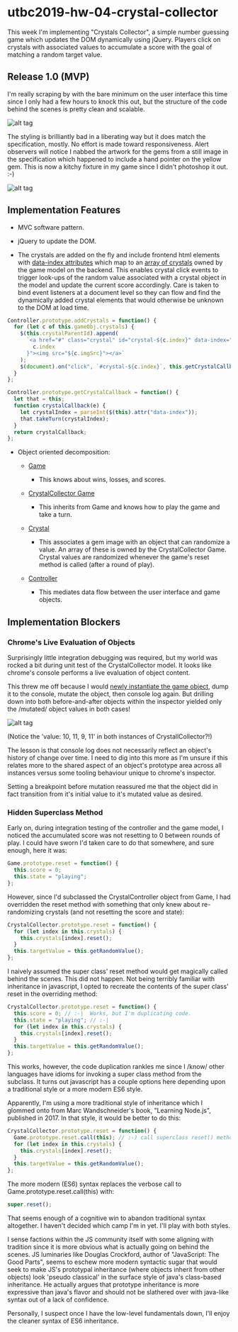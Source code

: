 # utbc2019-hw-04-crystal-collector

This week I'm implementing "Crystals Collector", a simple number guessing game which updates the DOM dynamically using jQuery. Players click on crystals with associated values to accumulate a score with the goal of matching a random target value.

## Release 1.0 (MVP)

I'm really scraping by with the bare minimum on the user interface this time since I only had a few hours to knock this out, but the structure of the code behind the scenes is pretty clean and scalable.

![alt tag](docs/img/screen-shot.png)

The styling is brilliantly bad in a liberating way but it does match the specification, mostly. No effort is made toward responsiveness. Alert observers will notice I nabbed the artwork for the gems from a still image in the specification which happened to include a hand pointer on the yellow gem. This is now a kitchy fixture in my game since I didn't photoshop it out. :-)

![alt tag](docs/img/gems.png)

## Implementation Features

- MVC software pattern.

- jQuery to update the DOM.

- The crystals are added on the fly and include frontend html elements with [data-index attributes](https://github.com/zenglenn42/utbc2019-hw-04-crystal-collector/blob/a761d1d944c2d4095fbc1df22fd73a90c5cf33e5/assets/js/controller.js#L41) which map to an [array of crystals](https://github.com/zenglenn42/utbc2019-hw-04-crystal-collector/blob/80264c7df74f09f6e9f9b9558a7bc3e8b2005451/assets/js/model.js#L39) owned by the game model on the backend. This enables crystal click events to trigger look-ups of the random value associated with a crystal object in the model and update the current score accordingly. Care is taken to bind event listeners at a document level so they can flow and find the dynamically added crystal elements that would otherwise be unknown to the DOM at load time.

```javascript
Controller.prototype.addCrystals = function() {
  for (let c of this.gameObj.crystals) {
    $(this.crystalParentId).append(
      `<a href="#" class="crystal" id="crystal-${c.index}" data-index="${
        c.index
      }"><img src="${c.imgSrc}"></a>`
    );
    $(document).on("click", `#crystal-${c.index}`, this.getCrystalCallback());
  }
};

Controller.prototype.getCrystalCallback = function() {
  let that = this;
  function crystalCallback(e) {
    let crystalIndex = parseInt($(this).attr("data-index"));
    that.takeTurn(crystalIndex);
  }
  return crystalCallback;
};
```

- Object oriented decomposition:

  - [Game](https://github.com/zenglenn42/utbc2019-hw-04-crystal-collector/blob/e98776d2cf56c8e5af537e9af54434f9aa04d603/assets/js/model.js#L4)

    - This knows about wins, losses, and scores.

  - [CrystalCollector Game](https://github.com/zenglenn42/utbc2019-hw-04-crystal-collector/blob/e98776d2cf56c8e5af537e9af54434f9aa04d603/assets/js/model.js#L38)

    - This inherits from Game and knows how to play the game and take a turn.

  - [Crystal](https://github.com/zenglenn42/utbc2019-hw-04-crystal-collector/blob/e98776d2cf56c8e5af537e9af54434f9aa04d603/assets/js/model.js#L113)

    - This associates a gem image with an object that can randomize a value. An array of these is owned by the CrystalCollector Game. Crystal values are randomized whenever the game's reset method is called (after a round of play).

  - [Controller](https://github.com/zenglenn42/utbc2019-hw-04-crystal-collector/blob/e98776d2cf56c8e5af537e9af54434f9aa04d603/assets/js/controller.js#L7)
    - This mediates data flow between the user interface and game objects.

## Implementation Blockers

### Chrome's Live Evaluation of Objects

Surprisingly little integration debugging was required, but my world was rocked a bit during unit test of the CrystalCollector model. It looks like chrome's console performs a live evaluation of object content.

This threw me off because I would [newly instantiate the game object](https://github.com/zenglenn42/utbc2019-hw-04-crystal-collector/blob/541ed9b7b7ef42ae4a29acb54c766d87d8e0f471/assets/js/model.js#L141), dump it to the console, mutate the object, then console log again. But drilling down into both before-and-after objects within the inspector yielded only the /mutated/ object values in both cases!

![alt tag](docs/img/inspector.png)

(Notice the 'value: 10, 11, 9, 11' in both instances of CrystallCollector?!)

The lesson is that console log does not necessarily reflect an object's history of change over time. I need to dig into this more as I'm unsure if this relates more to the shared aspect of an object's prototype area across all instances versus some tooling behaviour unique to chrome's inspector.

Setting a breakpoint before mutation reassured me that the object did in fact transition from it's initial value to it's mutated value as desired.

### Hidden Superclass Method

Early on, during integration testing of the controller and the game model, I noticed the accumulated score was not resetting to 0 between rounds of play. I could have sworn I'd taken care to do that somewhere, and sure enough, here it was:

```javascript
Game.prototype.reset = function() {
  this.score = 0;
  this.state = "playing";
};
```

However, since I'd subclassed the CrystalController object from Game, I had overridden the reset method with something that only knew about re-randomizing crystals (and not resetting the score and state):

```javascript
CrystalCollector.prototype.reset = function() {
  for (let index in this.crystals) {
    this.crystals[index].reset();
  }
  this.targetValue = this.getRandomValue();
};
```

I naively assumed the super class' reset method would get magically called behind the scenes. This did not happen. Not being terribly familiar with inheritance in javascript, I opted to recreate the contents of the super class' reset in the overriding method:

```javascript
CrystalCollector.prototype.reset = function() {
  this.score = 0; // :-|  Works, but I'm duplicating code.
  this.state = "playing"; // :-|
  for (let index in this.crystals) {
    this.crystals[index].reset();
  }
  this.targetValue = this.getRandomValue();
};
```

This works, however, the code duplication rankles me since I /know/ other languages have idioms for invoking a super class method from the subclass. It turns out javascript has a couple options here depending upon a traditional style or a more modern ES6 style.

Apparently, I'm using a more traditional style of inheritance which I glommed onto from Marc Wandschneider's book, "Learning Node.js", published in 2017. In that style, it would be better to do this:

```javascript
CrystalCollector.prototype.reset = function() {
  Game.prototype.reset.call(this); // :-) call superclass reset() method
  for (let index in this.crystals) {
    this.crystals[index].reset();
  }
  this.targetValue = this.getRandomValue();
};
```

The more modern (ES6) syntax replaces the verbose call to Game.prototype.reset.call(this) with:

```javascript
super.reset();
```

That seems enough of a cognitive win to abandon traditional syntax altogether. I haven't decided which camp I'm in yet. I'll play with both styles.

I sense factions within the JS community itself with some aligning with tradition since it is more obvious what is actually going on behind the scenes. JS luminaries like Douglas Crockford, author of "JavaScript: The Good Parts", seems to eschew more modern syntactic sugar that would seek to make JS's prototypal inheritance (where objects inherit from other objects) look 'pseudo classical' in the surface style of java's class-based inheritance. He actually argues that prototype inheritance is more expressive than java's flavor and should not be slathered over with java-like syntax out of a lack of confidence.

Personally, I suspect once I have the low-level fundamentals down, I'll enjoy the cleaner syntax of ES6 inheritance.
